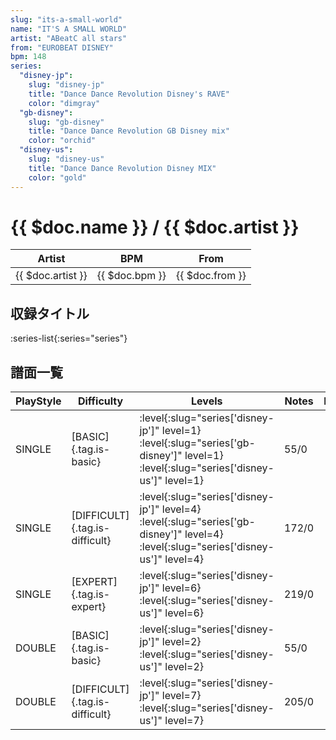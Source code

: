 ```yaml
---
slug: "its-a-small-world"
name: "IT'S A SMALL WORLD"
artist: "ABeatC all stars"
from: "EUROBEAT DISNEY"
bpm: 148
series:
  "disney-jp":
    slug: "disney-jp"
    title: "Dance Dance Revolution Disney's RAVE"
    color: "dimgray"
  "gb-disney":
    slug: "gb-disney"
    title: "Dance Dance Revolution GB Disney mix"
    color: "orchid"
  "disney-us":
    slug: "disney-us"
    title: "Dance Dance Revolution Disney MIX"
    color: "gold"
---
```


# {{ $doc.name }} / {{ $doc.artist }}

|Artist|BPM|From|
|------|---|----|
|{{ $doc.artist }}|{{ $doc.bpm }}|{{ $doc.from }}|

## 収録タイトル

:series-list{:series="series"}

## 譜面一覧

|PlayStyle|Difficulty|Levels|Notes|Movie|
|---------|----------|------|-----|-----|
|SINGLE|[BASIC]{.tag.is-basic}|:level{:slug="series['disney-jp']" level=1} :level{:slug="series['gb-disney']" level=1} :level{:slug="series['disney-us']" level=1}|55/0||
|SINGLE|[DIFFICULT]{.tag.is-difficult}|:level{:slug="series['disney-jp']" level=4} :level{:slug="series['gb-disney']" level=4} :level{:slug="series['disney-us']" level=4}|172/0||
|SINGLE|[EXPERT]{.tag.is-expert}|:level{:slug="series['disney-jp']" level=6} :level{:slug="series['disney-us']" level=6}|219/0||
|DOUBLE|[BASIC]{.tag.is-basic}|:level{:slug="series['disney-jp']" level=2} :level{:slug="series['disney-us']" level=2}|55/0||
|DOUBLE|[DIFFICULT]{.tag.is-difficult}|:level{:slug="series['disney-jp']" level=7} :level{:slug="series['disney-us']" level=7}|205/0||
